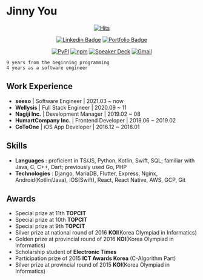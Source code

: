 # Jinny You

<div align=center>

[![Hits](https://hits.seeyoufarm.com/api/count/incr/badge.svg?url=https%3A%2F%2Fgithub.com%2Ftinyjin)](https://hits.seeyoufarm.com)                            

</div>

<div align=center>


[![Linkedin Badge](https://img.shields.io/badge/-LinkedIn-blue?style=flat-square&logo=Linkedin&logoColor=white&link=https://www.linkedin.com/in/jinui/)](https://www.linkedin.com/in/jinui/)
[![Portfolio Badge](https://img.shields.io/badge/-Portfolio-pink)](https://bit.ly/jinui)

</div>

<div align=center>

[![PyPI](https://img.shields.io/static/v1?style=for-the-badge&message=PyPI&color=3775A9&logo=PyPI&logoColor=FFFFFF&label=)](https://pypi.org/user/tinyjin/)
[![npm](https://img.shields.io/static/v1?style=for-the-badge&message=npm&color=CB3837&logo=npm&logoColor=FFFFFF&label=)](https://www.npmjs.com/~tinyjin)
[![Speaker Deck](https://img.shields.io/static/v1?style=for-the-badge&message=Speaker+Deck&color=009287&logo=Speaker+Deck&logoColor=FFFFFF&label=)](https://speakerdeck.com/tinyjin)
[![Gmail](https://img.shields.io/static/v1?style=for-the-badge&message=Gmail&color=EA4335&logo=Gmail&logoColor=FFFFFF&label=)](mailto:baram991103@gmail.com)

</div>


```
9 years from the beginning programming
4 years as a software engineer
```


## Work Experience
- **seeso** | Software Engineer | 2021.03 ~ now
- **Wellysis** | Full Stack Engineer | 2020.09 ~ 11
- **Nagiji Inc.** | Development Manager | 2019.02 ~ 08
- **HumartCompany Inc.** | Frontend Developer | 2018.06 ~ 2019.02
- **CoToOne** | iOS App Developer | 2016.12 ~ 2018.01


## Skills
- **Languages** : proficient in TS/JS, Python, Kotlin, Swift, SQL; familiar with Java, C, C++, Dart; previously used Go, PHP
- **Technologies** : Django, MariaDB, Flutter, Express, Nginx, Android(Kotlin/Java), iOS(Swift), React, React Native, AWS, GCP, Git


## Awards
- Special prize at 11th **TOPCIT**
- Special prize at 10th **TOPCIT**
- Special prize at 9th **TOPCIT**
- Silver prize at national round of 2016 **KOI**(Korea Olympiad in Informatics)
- Golden prize at provincial round of 2016 **KOI**(Korea Olympiad in Informatics)
- Scholarship student of **Electronic Times**
- Participation prize of 2015 **ICT Awards Korea** (C-Algorithm Part)
- Silver prize at provincial round of 2015 **KOI**(Korea Olympiad in Informatics)

